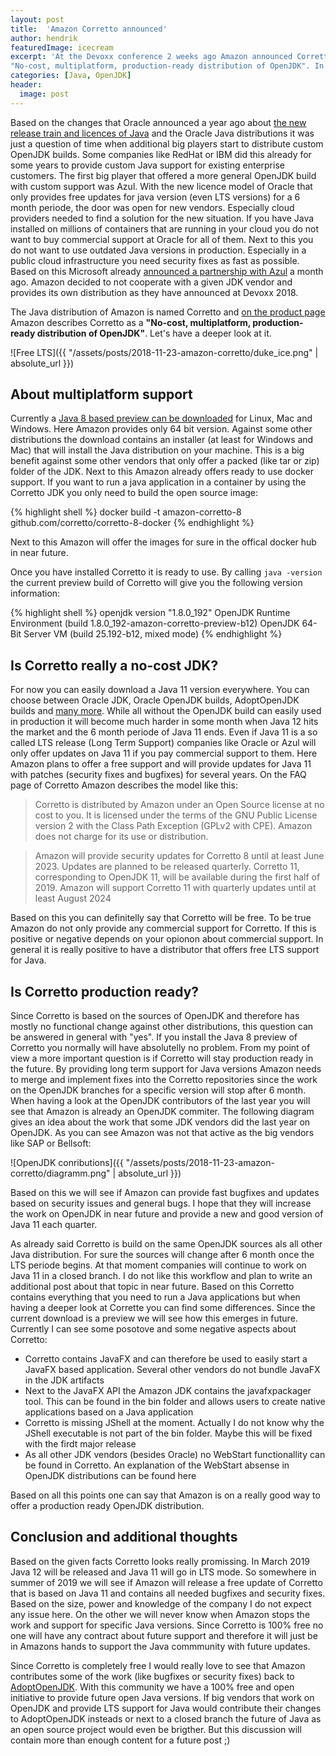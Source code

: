 ```yaml
---
layout: post
title:  'Amazon Corretto announced'
author: hendrik
featuredImage: icecream
excerpt: 'At the Devoxx conference 2 weeks ago Amazon announced Corretto as a new player in the OpenJDK market. Next to companies like SAP, Oracle or Bellsoft the cloud computing company now provides a custom OpenJDK build. On the product page Amazon Corretto is described as 
"No-cost, multiplatform, production-ready distribution of OpenJDK". In this post I will have a deeper look at Corretto and dicsuss why Amazon did this move.'
categories: [Java, OpenJDK]
header:
  image: post
---
```


Based on the changes that Oracle announced a year ago about [the new release train and licences of Java](/java/2018/06/25/java-releases.html) and the Oracle Java distributions it was just a question of time 
when additional big players start to distribute custom OpenJDK builds. Some companies like RedHat or IBM did this already for some years to provide custom Java support 
for existing enterprise customers. The first big player that offered a more general OpenJDK build with custom support was Azul. With the new licence model of Oracle that 
only provides free updates for java version (even LTS versions) for a 6 month periode, the door was open for new vendors. Especially cloud providers needed to find a 
solution for the new situation. If you have Java installed on millions of containers that are running in your cloud you do not want to buy commercial support at Oracle 
for all of them. Next to this you do not want to use outdated Java versions in production. Especially in a public cloud infrastructure you need security fixes as fast 
as possible. Based on this Microsoft already [announced a partnership with Azul](https://azure.microsoft.com/en-us/blog/microsoft-and-azul-systems-bring-free-java-lts-support-to-azure/) 
a month ago. Amazon decided to not cooperate with a given JDK vendor and provides its own distribution as they have announced at Devoxx 2018. 

The Java distribution of Amazon is named Corretto and [on the product page](https://aws.amazon.com/de/corretto/) Amazon describes Corretto as a 
**"No-cost, multiplatform, production-ready distribution of OpenJDK"**. Let's have a deeper look at it.

![Free LTS]({{ "/assets/posts/2018-11-23-amazon-corretto/duke_ice.png" | absolute_url }})


## About multiplatform support

Currently a [Java 8 based preview can be downloaded](https://docs.aws.amazon.com/de_de/corretto/latest/corretto-8-ug/downloads-list.html) for Linux, Mac and Windows. 
Here Amazon provides only 64 bit version. Against some other distributions the download 
contains an installer (at least for Windows and Mac) that will install the Java distribution on your machine. This is a big benefit against some other vendors that 
only offer a packed (like tar or zip) folder of the JDK. Next to this Amazon already offers ready to use docker support. If you want to run a java application in a 
container by using the Corretto JDK you only need to build the open source image:

{% highlight shell %}
docker build -t amazon-corretto-8 github.com/corretto/corretto-8-docker
{% endhighlight %}

Next to this Amazon will offer the images for sure in the offical docker hub in near future.

Once you have installed Corretto it is ready to use. By calling `java -version` the current preview build of Corretto will give you the following version information:

{% highlight shell %}
openjdk version "1.8.0_192"
OpenJDK Runtime Environment (build 1.8.0_192-amazon-corretto-preview-b12)
OpenJDK 64-Bit Server VM (build 25.192-b12, mixed mode)
{% endhighlight %}

## Is Corretto really a no-cost JDK?

For now you can easily download a Java 11 version everywhere. You can choose between Oracle JDK, Oracle OpenJDK builds, AdoptOpenJDK builds and [many more](/jdks/). 
While all without the OpenJDK build can easily used in production it will become much harder in some month when Java 12 hits the market and the 6 month periode 
of Java 11 ends. Even if Java 11 is a so called LTS release (Long Term Support) companies like Oracle or Azul will only offer updates on Java 11 if you pay 
commercial support to them. Here Amazon plans to offer a free support and will provide updates for Java 11 with patches (security fixes and bugfixes) for 
several years. On the FAQ page of Corretto Amazon describes the model like this:

> Corretto is distributed by Amazon under an Open Source license at no cost to you. It is licensed under the terms of the GNU 
> Public License version 2 with the Class Path Exception (GPLv2 with CPE). Amazon does not charge for its use or distribution.

> Amazon will provide security updates for Corretto 8 until at least June 2023. Updates are planned to be released quarterly.
> Corretto 11, corresponding to OpenJDK 11, will be available during the first half of 2019. Amazon will support Corretto 11 with quarterly updates until at least August 2024

Based on this you can definitelly say that Corretto will be free. To be true Amazon do not only provide any commercial support for Corretto.
If this is positive or negative depends on your opionon about commercial support. In general it is really positive to have a distributor that offers free LTS support for Java.

## Is Corretto production ready?

Since Corretto is based on the sources of OpenJDK and therefore has mostly no functional change against other distributions, this question can be answered in general with "yes". 
If you install the Java 8 preview of Corretto you normally will have absolutelly no problem. From my point of view a more important question is if Corretto will stay
production ready in the future. By providing long term support for Java versions Amazon needs to merge and implement fixes into the Corretto repositories since the work on
the OpenJDK branches for a specific version will stop after 6 month. When having a look at the OpenJDK contributors of the last year you will see that Amazon is already an
OpenJDK commiter. The following diagram gives an idea about the work that some JDK vendors did the last year on OpenJDK. As you can see Amazon was not that active as the
big vendors like SAP or Bellsoft:

![OpenJDK conributions]({{ "/assets/posts/2018-11-23-amazon-corretto/diagramm.png" | absolute_url }})

Based on this we will see if Amazon can provide fast bugfixes and updates based on security issues and general bugs. I hope that they will increase the work on OpenJDK in near future and
provide a new and good version of Java 11 each quarter.

As already said Corretto is build on the same OpenJDK sources als all other Java distribution. For sure the sources will change after 6 month once the LTS periode begins. At that moment companies
will continue to work on Java 11 in a closed branch. I do not like this workflow and plan to write an additional post about that topic in near future. Based on this Corretto contains everything that
you need to run a Java applications but when having a deeper look at Corrette you can find some differences. Since the current download is a preview we will see how this emerges in future. Currently I
can see some posotove and some negative aspects about Corretto:

* Corretto contains JavaFX and can therefore be used to easily start a JavaFX based application. Several other vendors do not bundle JavaFX in the JDK artifacts
* Next to the JavaFX API the Amazon JDK contains the javafxpackager tool. This can be found in the bin folder and allows users to create native applications based on a Java application
* Corretto is missing JShell at the moment. Actually I do not know why the JShell executable is not part of the bin folder. Maybe this will be fixed with the firdt major release
* As all other JDK vendors (besides Oracle) no WebStart functionallity can be found in Corretto. An explanation of the WebStart absense in OpenJDK distributions can be found here

Based on all this points one can say that Amazon is on a really good way to offer a production ready OpenJDK distribution.

## Conclusion and additional thoughts

Based on the given facts Corretto looks really promissing. In March 2019 Java 12 will be released and Java 11 will go in LTS mode. So somewhere in summer of 2019 we will
see if Amazon will release a free update of Corretto that is based on Java 11 and contains all needed bugfixes and security fixes. Based on the size, power and
knowledge of the company I do not expect any issue here. On the other we will never know when Amazon stops the work and support for specific Java versions. Since
Corretto is 100% free no one will have any contract about future support and therefore it will just be in Amazons hands to support the Java commmunity with future
updates.

Since Corretto is completely free I would really love to see that Amazon contributes some of the work (like bugfixes or security fixes) back to [AdoptOpenJDK](https://adoptopenjdk.net). With this
community we have a 100% free and open initiative to provide future open Java versions. If big vendors that work on OpenJDK and provide LTS support for Java would
contribute their changes to AdoptOpenJDK insteads or next to a closed branch the future of Java as an open source project would even be brigther. But this discussion
will contain more than enough content for a future post ;)

